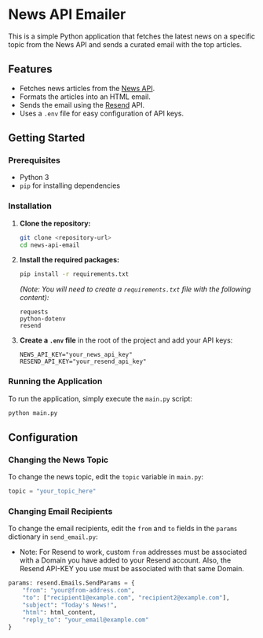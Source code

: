 # News API Emailer

This is a simple Python application that fetches the latest news on a specific topic from the News API and sends a curated email with the top articles.

## Features

*   Fetches news articles from the [News API](https://newsapi.org/).
*   Formats the articles into an HTML email.
*   Sends the email using the [Resend](https://resend.com/) API.
*   Uses a `.env` file for easy configuration of API keys.

## Getting Started

### Prerequisites

*   Python 3
*   `pip` for installing dependencies

### Installation

1.  **Clone the repository:**
    ```bash
    git clone <repository-url>
    cd news-api-email
    ```

2.  **Install the required packages:**
    ```bash
    pip install -r requirements.txt
    ```
    *(Note: You will need to create a `requirements.txt` file with the following content):*
    ```
    requests
    python-dotenv
    resend
    ```

3.  **Create a `.env` file** in the root of the project and add your API keys:
    ```
    NEWS_API_KEY="your_news_api_key"
    RESEND_API_KEY="your_resend_api_key"
    ```

### Running the Application

To run the application, simply execute the `main.py` script:

```bash
python main.py
```

## Configuration

### Changing the News Topic

To change the news topic, edit the `topic` variable in `main.py`:

```python
topic = "your_topic_here"
```

### Changing Email Recipients

To change the email recipients, edit the `from` and `to` fields in the `params` dictionary in `send_email.py`:
* Note: For Resend to work, custom `from` addresses must be associated with a Domain you have added to your Resend account. Also, the Resend API-KEY you use must be associated with that same Domain.

```python
params: resend.Emails.SendParams = {
    "from": "your@from-address.com",
    "to": ["recipient1@example.com", "recipient2@example.com"],
    "subject": "Today's News!",
    "html": html_content,
    "reply_to": "your_email@example.com"
}
```

